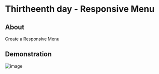 # Thirtheenth day - Responsive Menu

## About

Create a Responsive Menu

## Demonstration

![image]()
